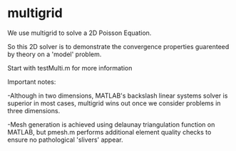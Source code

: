 # multigrid

We use multigrid to solve a 2D Poisson Equation.

So this 2D solver is to demonstrate the convergence properties guarenteed by theory on a 'model' problem.

Start with testMulti.m for more information

Important notes:

-Although in two dimensions, MATLAB's backslash linear systems solver is superior in most cases, multigrid wins out once we consider problems in three dimensions. 

-Mesh generation is achieved using delaunay triangulation function on MATLAB, but pmesh.m performs additional element quality checks to ensure no pathological 'slivers' appear.





